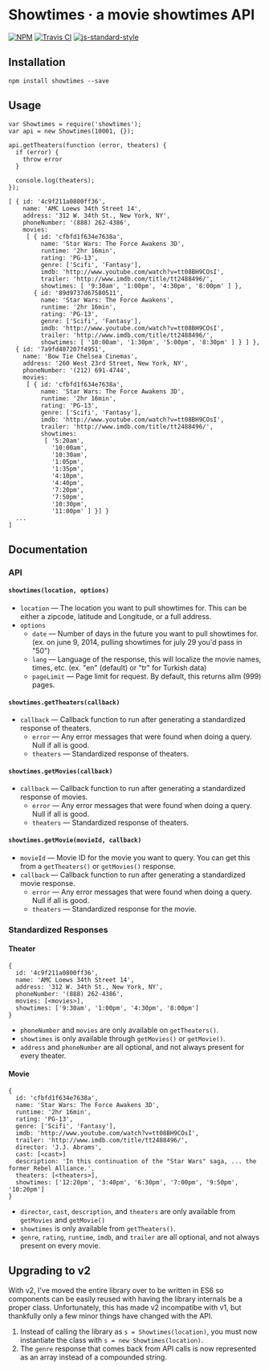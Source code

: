# Showtimes · a movie showtimes API
[![NPM](http://img.shields.io/npm/v/showtimes.svg?style=flat)](https://www.npmjs.org/package/showtimes)
[![Travis CI](http://img.shields.io/travis/erunion/showtimes.svg?style=flat)](https://travis-ci.org/erunion/showtimes)
[![js-standard-style](https://img.shields.io/badge/code%20style-standard-brightgreen.svg)](http://standardjs.com/)

## Installation
```
npm install showtimes --save
```

## Usage
```
var Showtimes = require('showtimes');
var api = new Showtimes(10001, {});

api.getTheaters(function (error, theaters) {
  if (error) {
    throw error
  }

  console.log(theaters);
});
```

```
[ { id: '4c9f211a0800ff36',
    name: 'AMC Loews 34th Street 14',
    address: '312 W. 34th St., New York, NY',
    phoneNumber: '(888) 262-4386',
    movies:
     [ { id: 'cfbfd1f634e7638a',
         name: 'Star Wars: The Force Awakens 3D',
         runtime: '2hr 16min',
         rating: 'PG-13',
         genre: ['Scifi', 'Fantasy'],
         imdb: 'http://www.youtube.com/watch?v=tt08BH9COsI',
         trailer: 'http://www.imdb.com/title/tt2488496/',
         showtimes: [ '9:30am', '1:00pm', '4:30pm', '8:00pm' ] },
       { id: '89d9737d67580511',
         name: 'Star Wars: The Force Awakens',
         runtime: '2hr 16min',
         rating: 'PG-13',
         genre: ['Scifi', 'Fantasy'],
         imdb: 'http://www.youtube.com/watch?v=tt08BH9COsI',
         trailer: 'http://www.imdb.com/title/tt2488496/',
         showtimes: [ '10:00am', '1:30pm', '5:00pm', '8:30pm' ] } ] },
  { id: '7a9fd407207f4951',
    name: 'Bow Tie Chelsea Cinemas',
    address: '260 West 23rd Street, New York, NY',
    phoneNumber: '(212) 691-4744',
    movies:
     [ { id: 'cfbfd1f634e7638a',
         name: 'Star Wars: The Force Awakens 3D',
         runtime: '2hr 16min',
         rating: 'PG-13',
         genre: ['Scifi', 'Fantasy'],
         imdb: 'http://www.youtube.com/watch?v=tt08BH9COsI',
         trailer: 'http://www.imdb.com/title/tt2488496/',
         showtimes:
          [ '5:20am',
            '10:00am',
            '10:30am',
            '1:05pm',
            '1:35pm',
            '4:10pm',
            '4:40pm',
            '7:20pm',
            '7:50pm',
            '10:30pm',
            '11:00pm' ] }] }
  ...
]
```

## Documentation
### API
#### `showtimes(location, options)`
* `location` &mdash; The location you want to pull showtimes for. This can be either a zipcode, latitude and Longitude, or a full address.
* `options`
  * `date` &mdash; Number of days in the future you want to pull showtimes for. (ex. on june 9, 2014, pulling showtimes for july 29 you'd pass in "50")
  * `lang` &mdash; Language of the response, this will localize the movie names, times, etc. (ex. "en" (default) or "tr" for Turkish data)
  * `pageLimit` &mdash; Page limit for request. By default, this returns allm (999) pages.

#### `showtimes.getTheaters(callback)`
* `callback` &mdash; Callback function to run after generating a standardized response of theaters.
  * `error` &mdash; Any error messages that were found when doing a query. Null if all is good.
  * `theaters` &mdash; Standardized response of theaters.

#### `showtimes.getMovies(callback)`
* `callback` &mdash; Callback function to run after generating a standardized response of movies.
  * `error` &mdash; Any error messages that were found when doing a query. Null if all is good.
  * `theaters` &mdash; Standardized response of theaters.

#### `showtimes.getMovie(movieId, callback)`
* `movieId` &mdash; Movie ID for the movie you want to query. You can get this from a `getTheaters()` or `getMovies()` response.
* `callback` &mdash; Callback function to run after generating a standardized movie response.
  * `error` &mdash; Any error messages that were found when doing a query. Null if all is good.
  * `theaters` &mdash; Standardized response for the movie.

### Standardized Responses
#### Theater
```
{
  id: '4c9f211a0800ff36',
  name: 'AMC Loews 34th Street 14',
  address: '312 W. 34th St., New York, NY',
  phoneNumber: '(888) 262-4386',
  movies: [<movies>],
  showtimes: ['9:30am', '1:00pm', '4:30pm', '8:00pm']
}
```

* `phoneNumber` and `movies` are only available on `getTheaters()`.
* `showtimes` is only available through `getMovies()` or `getMovie()`.
* `address` and `phoneNumber` are all optional, and not always present for every theater.

#### Movie
```
{
  id: 'cfbfd1f634e7638a',
  name: 'Star Wars: The Force Awakens 3D',
  runtime: '2hr 16min',
  rating: 'PG-13',
  genre: ['Scifi', 'Fantasy'],
  imdb: 'http://www.youtube.com/watch?v=tt08BH9COsI',
  trailer: 'http://www.imdb.com/title/tt2488496/',
  director: 'J.J. Abrams',
  cast: [<cast>]
  description: 'In this continuation of the "Star Wars" saga, ... the former Rebel Alliance.',
  theaters: [<theaters>],
  showtimes: ['12:20pm', '3:40pm', '6:30pm', '7:00pm', '9:50pm', '10:20pm']
}
```

* `director`, `cast`, `description`, and `theaters` are only available from `getMovies` and `getMovie()`
* `showtimes` is only available from `getTheaters()`.
* `genre`, `rating`, `runtime`, `imdb`, and `trailer` are all optional, and not always present on every movie.

## Upgrading to v2
With v2, I've moved the entire library over to be written in ES6 so components can be easily reused with having the
library internals be a proper class. Unfortunately, this has made v2 incompatibe with v1, but thankfully only a few
minor things have changed with the API.

1. Instead of calling the library as `s = Showtimes(location)`, you must now instantiate the class with `s = new Showtimes(location)`.
2. The `genre` response that comes back from API calls is now represented as an array instead of a compounded string.
